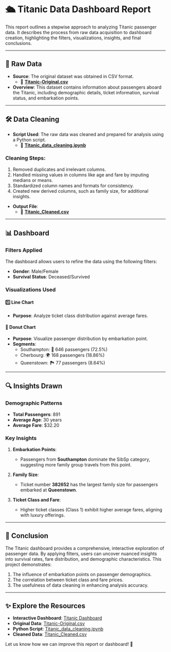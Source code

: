 
# 🛳️ **Titanic Data Dashboard Report**

This report outlines a stepwise approach to analyzing Titanic passenger data. It describes the process from raw data acquisition to dashboard creation, highlighting the filters, visualizations, insights, and final conclusions.

---

## 🔗 **Raw Data**

- **Source**: The original dataset was obtained in CSV format.  
  - 📂 **[Titanic-Original.csv](https://github.com/Jagandeep-Singh/Titanic/blob/main/Titanic-Original.csv)**  
- **Overview**: This dataset contains information about passengers aboard the Titanic, including demographic details, ticket information, survival status, and embarkation points.

---

## 🛠️ **Data Cleaning**

- **Script Used**: The raw data was cleaned and prepared for analysis using a Python script.  
  - 📜 **[Titanic_data_cleaning.ipynb](https://github.com/Jagandeep-Singh/Titanic/blob/main/Titanic_data_cleaning.ipynb)**  

### **Cleaning Steps**:
1. Removed duplicates and irrelevant columns.  
2. Handled missing values in columns like age and fare by imputing medians or means.  
3. Standardized column names and formats for consistency.  
4. Created new derived columns, such as family size, for additional insights.  

- **Output File**:  
  - 📂 **[Titanic_Cleaned.csv](https://github.com/Jagandeep-Singh/Titanic/blob/main/Titanic_Cleaned.csv)**  

---

## 📊 **Dashboard**

### **Filters Applied**  
The dashboard allows users to refine the data using the following filters:  
- **Gender**: Male/Female  
- **Survival Status**: Deceased/Survived  

### **Visualizations Used**  

#### 1️⃣ **Line Chart**  
- **Purpose**: Analyze ticket class distribution against average fares.  

#### 🍩 **Donut Chart**  
- **Purpose**: Visualize passenger distribution by embarkation point.  
- **Segments**:  
  - Southampton: 🚢 646 passengers (72.5%)  
  - Cherbourg: 🌍 168 passengers (18.86%)  
  - Queenstown: 🏞️ 77 passengers (8.64%)  

---

## 🔍 **Insights Drawn**

### **Demographic Patterns**
- **Total Passengers**: 891  
- **Average Age**: 30 years  
- **Average Fare**: $32.20  

### **Key Insights**
1. **Embarkation Points**:  
   - Passengers from **Southampton** dominate the SibSp category, suggesting more family group travels from this point.  
2. **Family Size**:  
   - Ticket number **382652** has the largest family size for passengers embarked at **Queenstown**.  

3. **Ticket Class and Fare**:  
   - Higher ticket classes (Class 1) exhibit higher average fares, aligning with luxury offerings.

---

## 🌟 **Conclusion**

The Titanic dashboard provides a comprehensive, interactive exploration of passenger data. By applying filters, users can uncover nuanced insights into survival rates, fare distribution, and demographic characteristics. This project demonstrates:  
1. The influence of embarkation points on passenger demographics.  
2. The correlation between ticket class and fare prices.  
3. The usefulness of data cleaning in enhancing analysis accuracy.  

---

## ✨ **Explore the Resources**

- **Interactive Dashboard**: [Titanic Dashboard](https://app.powerbi.com/links/fTxyKr0d92?ctid=af7f165a-b051-4c11-8e3f-ad9d5dec1d42&pbi_source=linkShare)  
- **Original Data**: [Titanic-Original.csv](https://github.com/Jagandeep-Singh/Titanic/blob/main/Titanic-Original.csv)  
- **Python Script**: [Titanic_data_cleaning.ipynb](https://github.com/Jagandeep-Singh/Titanic/blob/main/Titanic_data_cleaning.ipynb)  
- **Cleaned Data**: [Titanic_Cleaned.csv](https://github.com/Jagandeep-Singh/Titanic/blob/main/Titanic_Cleaned.csv)  

Let us know how we can improve this report or dashboard! 🚀
